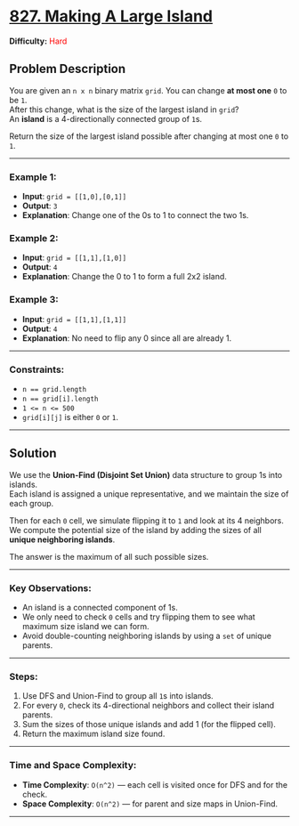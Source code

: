 # [827. Making A Large Island](https://leetcode.com/problems/making-a-large-island/)  
**Difficulty:** <span style = "color : red">Hard</span>

## Problem Description

You are given an `n x n` binary matrix `grid`. You can change **at most one** `0` to be `1`.  
After this change, what is the size of the largest island in `grid`?  
An **island** is a 4-directionally connected group of `1`s.

Return the size of the largest island possible after changing at most one `0` to `1`.

---

### Example 1:
* **Input**: `grid = [[1,0],[0,1]]`  
* **Output**: `3`  
* **Explanation**: Change one of the 0s to 1 to connect the two 1s.

### Example 2:
* **Input**: `grid = [[1,1],[1,0]]`  
* **Output**: `4`  
* **Explanation**: Change the 0 to 1 to form a full 2x2 island.

### Example 3:
* **Input**: `grid = [[1,1],[1,1]]`  
* **Output**: `4`  
* **Explanation**: No need to flip any 0 since all are already 1.

---

### Constraints:
* `n == grid.length`
* `n == grid[i].length`
* `1 <= n <= 500`
* `grid[i][j]` is either `0` or `1`.

---

## Solution

We use the **Union-Find (Disjoint Set Union)** data structure to group 1s into islands.  
Each island is assigned a unique representative, and we maintain the size of each group.

Then for each `0` cell, we simulate flipping it to `1` and look at its 4 neighbors.  
We compute the potential size of the island by adding the sizes of all **unique neighboring islands**.

The answer is the maximum of all such possible sizes.

---

### Key Observations:

- An island is a connected component of 1s.
- We only need to check `0` cells and try flipping them to see what maximum size island we can form.
- Avoid double-counting neighboring islands by using a `set` of unique parents.

---

### Steps:

1. Use DFS and Union-Find to group all `1`s into islands.
2. For every `0`, check its 4-directional neighbors and collect their island parents.
3. Sum the sizes of those unique islands and add 1 (for the flipped cell).
4. Return the maximum island size found.

---

### Time and Space Complexity:

- **Time Complexity**: `O(n^2)` — each cell is visited once for DFS and for the check.
- **Space Complexity**: `O(n^2)` — for parent and size maps in Union-Find.

---
